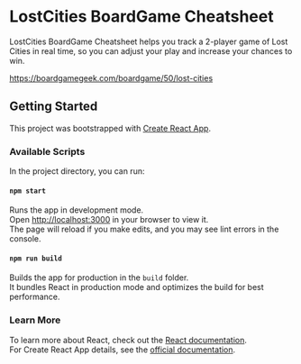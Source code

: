 # LostCities BoardGame Cheatsheet

LostCities BoardGame Cheatsheet helps you track a 2-player game of Lost Cities in real time, so you can adjust your play and increase your chances to win.  

https://boardgamegeek.com/boardgame/50/lost-cities

## Getting Started

This project was bootstrapped with [Create React App](https://github.com/facebook/create-react-app).  

### Available Scripts

In the project directory, you can run:

#### `npm start`

Runs the app in development mode.  
Open [http://localhost:3000](http://localhost:3000) in your browser to view it.  
The page will reload if you make edits, and you may see lint errors in the console.  

#### `npm run build`

Builds the app for production in the `build` folder.  
It bundles React in production mode and optimizes the build for best performance.  

### Learn More

To learn more about React, check out the [React documentation](https://reactjs.org/).  
For Create React App details, see the [official documentation](https://facebook.github.io/create-react-app/docs/getting-started).  
